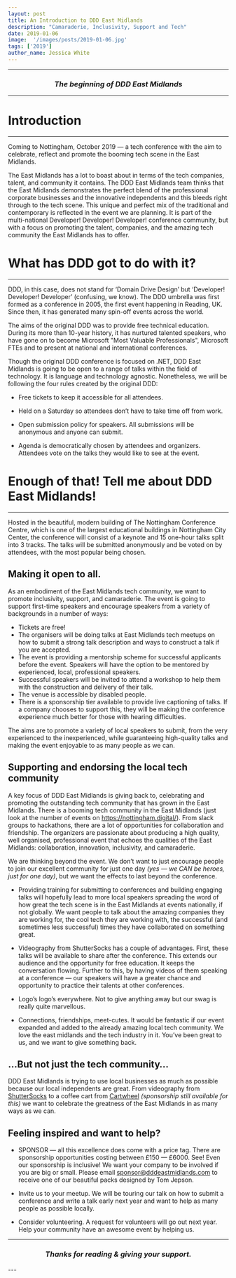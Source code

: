 ```yaml
---
layout: post
title: An Introduction to DDD East Midlands
description: "Camaraderie, Inclusivity, Support and Tech"
date: 2019-01-06
image:  '/images/posts/2019-01-06.jpg'
tags: ['2019']
author_name: Jessica White
---
```



----
<center>
<h3 class="quote"><i>The beginning of DDD East Midlands</i> </h3>
</center>

---

# Introduction
---

Coming to Nottingham, October 2019 — a tech conference with the aim to celebrate, reflect and promote the booming tech scene in the East Midlands.

The East Midlands has a lot to boast about in terms of the tech companies, talent, and community it contains. The DDD East Midlands team thinks that the East Midlands demonstrates the perfect blend of the professional corporate businesses and the innovative independents and this bleeds right through to the tech scene. This unique and perfect mix of the traditional and contemporary is reflected in the event we are planning. It is part of the multi-national Developer! Developer! Developer! conference community, but with a focus on promoting the talent, companies, and the amazing tech community the East Midlands has to offer.

# What has DDD got to do with it?
---

DDD, in this case, does not stand for ‘Domain Drive Design’ but ‘Developer! Developer! Developer’ (confusing, we know). The DDD umbrella was first formed as a conference in 2005, the first event happening in Reading, UK. Since then, it has generated many spin-off events across the world.

The aims of the original DDD was to provide free technical education. During its more than 10-year history, it has nurtured talented speakers, who have gone on to become Microsoft "Most Valuable Professionals", Microsoft FTEs and to present at national and international conferences.

Though the original DDD conference is focused on .NET, DDD East Midlands is going to be open to a range of talks within the field of technology. It is language and technology agnostic. Nonetheless, we will be following the four rules created by the original DDD:

- Free tickets to keep it accessible for all attendees.

- Held on a Saturday so attendees don’t have to take time off from work.

- Open submission policy for speakers. All submissions will be anonymous and anyone can submit.

- Agenda is democratically chosen by attendees and organizers. Attendees vote on the talks they would like to see at the event.

# Enough of that! Tell me about DDD East Midlands!
---

Hosted in the beautiful, modern building of The Nottingham Conference Centre, which is one of the largest educational buildings in Nottingham City Center, the conference will consist of a keynote and 15 one-hour talks split into 3 tracks. The talks will be submitted anonymously and be voted on by attendees, with the most popular being chosen.

## Making it open to all.

As an embodiment of the East Midlands tech community, we want to promote inclusivity, support, and camaraderie. The event is going to support first-time speakers and encourage speakers from a variety of backgrounds in a number of ways:

- Tickets are free!
- The organisers will be doing talks at East Midlands tech meetups on how to submit a strong talk description and ways to construct a talk if you are accepted.
- The event is providing a mentorship scheme for successful applicants before the event. Speakers will have the option to be mentored by experienced, local, professional speakers.
- Successful speakers will be invited to attend a workshop to help them with the construction and delivery of their talk.
- The venue is accessible by disabled people.
- There is a sponsorship tier available to provide live captioning of talks. If a company chooses to support this, they will be making the conference experience much better for those with hearing difficulties.

The aims are to promote a variety of local speakers to submit, from the very experienced to the inexperienced, while guaranteeing high-quality talks and making the event enjoyable to as many people as we can.

## Supporting and endorsing the local tech community

A key focus of DDD East Midlands is giving back to, celebrating and promoting the outstanding tech community that has grown in the East Midlands. There is a booming tech community in the East Midlands (just look at the number of events on https://nottingham.digital/). From slack groups to hackathons, there are a lot of opportunities for collaboration and friendship. The organizers are passionate about producing a high quality, well organised, professional event that echoes the qualities of the East Midlands: collaboration, innovation, inclusivity, and camaraderie.

We are thinking beyond the event. We don’t want to just encourage people to join our excellent community for just one day _(yes — we CAN be heroes, just for one day)_, but we want the effects to last beyond the conference.

- Providing training for submitting to conferences and building engaging talks will hopefully lead to more local speakers spreading the word of how great the tech scene is in the East Midlands at events nationally, if not globally. We want people to talk about the amazing companies they are working for, the cool tech they are working with, the successful (and sometimes less successful) times they have collaborated on something great.

- Videography from ShutterSocks has a couple of advantages. First, these talks will be available to share after the conference. This extends our audience and the opportunity for free education. It keeps the conversation flowing. Further to this, by having videos of them speaking at a conference — our speakers will have a greater chance and opportunity to practice their talents at other conferences.

- Logo’s logo’s everywhere. Not to give anything away but our swag is really quite marvellous.

- Connections, friendships, meet-cutes. It would be fantastic if our event expanded and added to the already amazing local tech community. We love the east midlands and the tech industry in it. You’ve been great to us, and we want to give something back.

## …But not just the tech community…

DDD East Midlands is trying to use local businesses as much as possible because our local independents are great. From videography from <a href="https://shuttersocks.uk/" target="_blank">ShutterSocks</a> to a coffee cart from <a href="https://www.cartwheelcoffee.com/" target="_blank">Cartwheel</a> _(sponsorship still available for this)_ we want to celebrate the greatness of the East Midlands in as many ways as we can.


## Feeling inspired and want to help?

- SPONSOR — all this excellence does come with a price tag. There are sponsorship opportunities costing between £150 — £6000. See! Even our sponsorship is inclusive! We want your company to be involved if you are big or small. Please email sponsor@dddeastmidlands.com to receive one of our beautiful packs designed by Tom Jepson.

- Invite us to your meetup. We will be touring our talk on how to submit a conference and write a talk early next year and want to help as many people as possible locally.

- Consider volunteering. A request for volunteers will go out next year. Help your community have an awesome event by helping us.

---
<center>
<h3 class="quote"><i>Thanks for reading & giving your support.</i></h3>
</center>
---
